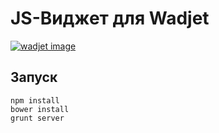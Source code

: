 JS-Виджет для Wadjet
===============

[![wadjet image](http://upload.wikimedia.org/wikipedia/commons/1/18/Eyeofra.png)](http://ru.wikipedia.org/wiki/%D0%92%D1%81%D0%B5%D0%B2%D0%B8%D0%B4%D1%8F%D1%89%D0%B5%D0%B5_%D0%9E%D0%BA%D0%BE)

Запуск
------

    npm install
    bower install
    grunt server
